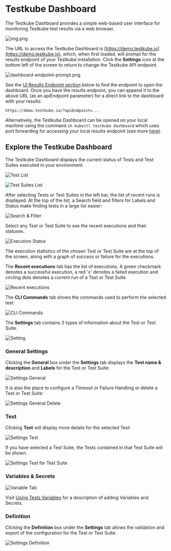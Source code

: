 # Testkube Dashboard

The Testkube Dashboard provides a simple web-based user interface for monitoring Testkube test results via a web browser.

![img.png](../img/dashboard-1.6.png)

The URL to access the Testkube Dashboard is [https://demo.testkube.io](https://demo.testkube.io), which, when first loaded, will prompt for the results endpoint of your Testkube installation. Click the **Settings** icon at the bottom left of the screen to return to change the Testkube API endpoint.

![dashboard-endpoint-prompt.png](../img/dashboard-endpoint-prompt-1.6.png)

See the [UI Results Endpoint section](#ui-results-endpoint) below to find the endpoint to open the dashboard. Once you have the results endpoint, you can append it to the above URL (as an apiEndpoint parameter) for a direct link to the dashboard with your results:

`https://demo.testkube.io/?apiEndpoint=...`

Alternatively, the Testkube Dashboard can be opened on your local machine using the command `sh kubectl testkube dashboard` which uses port forwarding for accessing your local results endpoint (see more [here](../cli/testkube_dashboard.md)).

## Explore the Testkube Dashboard

The Testkube Dashboard displays the current status of Tests and Test Suites executed in your environment.

![Test List](../img/test-list-1.6.png)

![Test Suites List](../img/test-suite-list-1.6.png)

After selecting Tests or Test Suites in the left bar, the list of recent runs is displayed. At the top of the list, a Search field and filters for Labels and Status make finding tests in a large list easier:

![Search & Filter](../img/search-filter-1.6.png)

Select any Test or Test Suite to see the recent executions and their statuses.

![Execution Status](../img/execution-status-1.6.png)

The execution statistics of the chosen Test or Test Suite are at the top of the screen, along with a graph of success or failure for the executions.

The **Recent executions** tab has the list of executions. A green checkmark denotes a successful execution, a red 'x' denotes a failed execution and circling dots denotes a current run of a Test or Test Suite.

![Recent executions](../img/recent-executions-1.6.png)

The **CLI Commands** tab shows the commands used to perform the selected test:

![CLI Commands](../img/CLI-commands-1.6.png)

The **Settings** tab contains 3 types of information about the Test or Test Suite.

![Setting](../img/settings-1.6.png)

### General Settings

Clicking the **General** box under the **Settings** tab displays the **Test name & description** and **Labels** for the Test or Test Suite:

![Settings General](../img/settings-general-1.9.png)

It is also the place to configure a Timeout or Failure Handling or delete a Test or Test Suite:

![Settings General Delete](../img/settings-general-delete-1.9.png)

### Test

Clicking **Test** will display more details for the selected Test:

![Settings Test](../img/settings-test-1.9.png)

If you have selected a Test Suite, the Tests contained in that Test Suite will be shown.

![Settings Test for Test Suite](../img/settings-test-suite-1.9.png)

### Variables & Secrets

![Variable Tab](../img/variable-tab-1.6.png)

Visit [Using Tests Variables](./adding-tests-variables.md) for a description of adding Variables and Secrets.

### Definition

Clicking the **Definition** box under the **Settings** tab allows the validation and export of the configuration for the Test or Test Suite:

![Settings Definition](../img/settings-definition-1.9.png)
